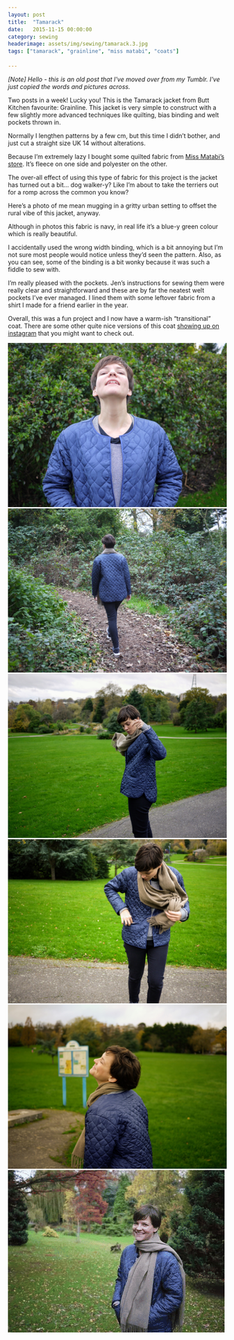 ```yaml
---
layout: post
title:  "Tamarack"
date:   2015-11-15 00:00:00
category: sewing
headerimage: assets/img/sewing/tamarack.3.jpg
tags: ["tamarack", "grainline", "miss matabi", "coats"]

---
```


_[Note] Hello - this is an old post that I've moved over from my Tumblr. I've just copied the words and pictures across._

Two posts in a week! Lucky you! This is the Tamarack jacket from Butt Kitchen favourite: Grainline. This jacket is very simple to construct with a few slightly more advanced techniques like quilting, bias binding and welt pockets thrown in.

Normally I lengthen patterns by a few cm, but this time I didn’t bother, and just cut a straight size UK 14 without alterations.

Because I’m extremely lazy I bought some quilted fabric from [Miss Matabi’s store](https://shop.missmatatabi.com/). It’s fleece on one side and polyester on the other.

The over-all effect of using this type of fabric for this project is the jacket has turned out a bit… dog walker-y? Like I’m about to take the terriers out for a romp across the common you know?

Here’s a photo of me mean mugging in a gritty urban setting to offset the rural vibe of this jacket, anyway.

Although in photos this fabric is navy, in real life it’s a blue-y green colour which is really beautiful.

I accidentally used the wrong width binding, which is a bit annoying but I’m not sure most people would notice unless they’d seen the pattern. Also, as you can see, some of the binding is a bit wonky because it was such a fiddle to sew with.

I’m really pleased with the pockets. Jen’s instructions for sewing them were really clear and straightforward and these are by far the neatest welt pockets I’ve ever managed. I lined them with some leftover fabric from a shirt I made for a friend earlier in the year.

Overall, this was a fun project and I now have a warm-ish “transitional” coat. There are some other quite nice versions of this coat [showing up on instagram](https://www.instagram.com/explore/tags/tamarackjacket/) that you might want to check out.

![Tamarack 1](/assets/img/sewing/tamarack.1.jpg)
![Tamarack 2](/assets/img/sewing/tamarack.2.jpg)
![Tamarack 3](/assets/img/sewing/tamarack.3.jpg)
![Tamarack 4](/assets/img/sewing/tamarack.4.jpg)
![Tamarack 5](/assets/img/sewing/tamarack.5.jpg)
![Tamarack 1](/assets/img/sewing/tamarack.1.gif)
